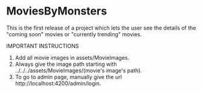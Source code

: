# MoviesByMonsters
This is the first release of a project which lets the user see the details of the "coming soon" movies or "currently trending" movies. 

IMPORTANT INSTRUCTIONS
1. Add all movie images in assets/MovieImages.
2. Always give the image path starting with ../../../assets/MovieImages/(movie's image's path).
3. To go to admin page, manually give the url http://localhost:4200/admin/login.
